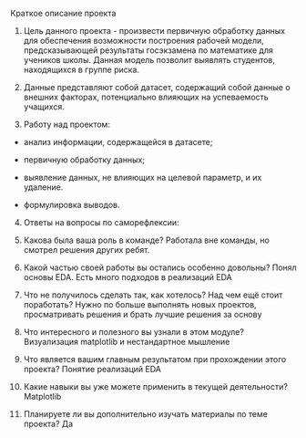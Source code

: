 Краткое описание проекта

1. Цель данного проекта - произвести первичную обработку данных для обеспечения возможности построения рабочей модели,
предсказывающей результаты госэкзамена по математике для учеников школы. Данная модель позволит выявлять студентов, находящихся в группе риска.

2. Данные представляют собой датасет, содержащий собой данные о внешних факторах, потенциально влияющих на успеваемость
учащихся.

3. Работу над проектом:

- анализ информации, содержащейся в датасете;

- первичную обработку данных;

- выявление данных, не влияющих на целевой параметр, и их удаление.

- формулировка выводов.

4. Ответы на вопросы по саморефлексии:

1. Какова была ваша роль в команде?
Работала вне команды, но смотрел решения других ребят.

2. Какой частью своей работы вы остались особенно довольны?
Понял основы EDA. Есть много подходов в реализаций EDA

3. Что не получилось сделать так, как хотелось? Над чем ещё стоит поработать?
Нужно по больше выполнять новых проектов, просматривать решения и брать лучшие решения за основу

4. Что интересного и полезного вы узнали в этом модуле?
Визуализация matplotlib и нестандартное мышление

5. Что является вашим главным результатом при прохождении этого проекта?
Понятие реализаций EDA

6. Какие навыки вы уже можете применить в текущей деятельности?
Matplotlib

7. Планируете ли вы дополнительно изучать материалы по теме проекта?
Да
